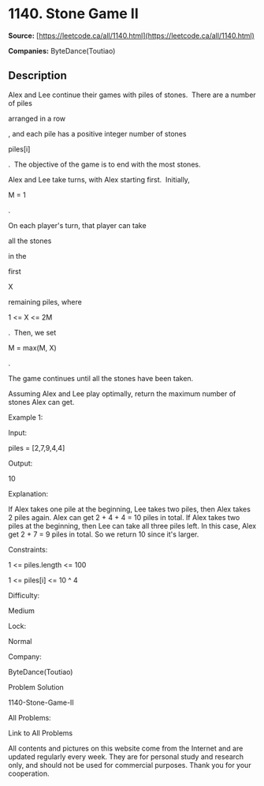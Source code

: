 # 1140. Stone Game II

**Source:** [https://leetcode.ca/all/1140.html](https://leetcode.ca/all/1140.html)

**Companies:** ByteDance(Toutiao)

## Description

Alex and Lee continue their games with piles of stones.  There are a number of piles

arranged
        in a row

, and each pile has a positive integer number of
        stones

piles[i]

.  The objective of the game is to end with the most stones.

Alex and Lee take turns, with Alex starting first.  Initially,

M = 1

.

On each player's turn, that player can take

all the stones

in the

first

X

remaining piles, where

1 <= X <= 2M

. 
        Then, we set

M = max(M, X)

.

The game continues until all the stones have been taken.

Assuming Alex and Lee play optimally, return the maximum number of stones Alex can get.

Example 1:

Input:

piles = [2,7,9,4,4]

Output:

10

Explanation:

If Alex takes one pile at the beginning, Lee takes two piles, then Alex takes 2 piles again. Alex can get 2 + 4 + 4 = 10 piles in total. If Alex takes two piles at the beginning, then Lee can take all three piles left. In this case, Alex get 2 + 7 = 9 piles in total. So we return 10 since it's larger.

Constraints:

1 <= piles.length <= 100

1 <= piles[i] <= 10 ^ 4

Difficulty:

Medium

Lock:

Normal

Company:

ByteDance(Toutiao)

Problem Solution

1140-Stone-Game-II

All Problems:

Link to All Problems

All contents and pictures on this website come from the Internet and are updated regularly every week. They are for personal study and research only, and should not be used for commercial purposes. Thank you for your cooperation.

